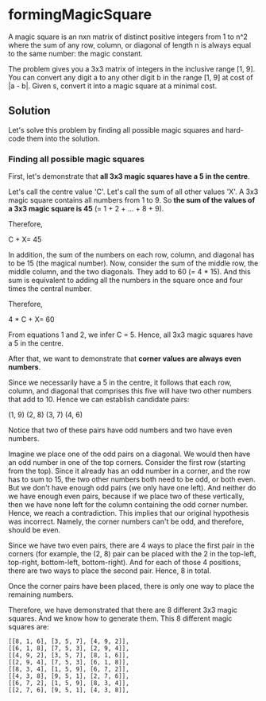 # formingMagicSquare
A magic square is an nxn matrix of distinct positive integers from 1 to n^2 where the sum of any row, column, or diagonal of length n is always equal to the same number: the magic constant.

The problem gives you a 3x3 matrix of integers in the inclusive range [1, 9]. You can convert any digit a to any other digit b in the range [1, 9] at cost of |a - b|. Given s, convert it into a magic square at a minimal cost. 
## Solution 
Let's solve this problem by finding all possible magic squares and hard-code them into the solution.

### Finding all possible magic squares
First, let's demonstrate that **all 3x3 magic squares have a 5 in the centre**.

Let's call the centre value 'C'. Let's call the sum of all other values 'X'. A 3x3 magic square contains all numbers from 1 to 9. So **the sum of the values of a 3x3 magic square is 45** (= 1 + 2 + ... + 8 + 9).

Therefore,

C + X= 45

In addition, the sum of the numbers on each row, column, and diagonal has to be 15 (the magical number). Now, consider the sum of the middle row, the middle column, and the two diagonals. They add to 60 (= 4 * 15). And this sum is equivalent to adding all the numbers in the square once and four times the central number.

Therefore,

4 * C + X= 60 

From equations 1 and 2, we infer C = 5. Hence, all 3x3 magic squares have a 5 in the centre.

After that, we want to demonstrate that **corner values are always even numbers**.

Since we necessarily have a 5 in the centre, it follows that each row, column, and diagonal that comprises this five will have two other numbers that add to 10. Hence we can establish candidate pairs:

(1, 9)
(2, 8)
(3, 7)
(4, 6)

Notice that two of these pairs have odd numbers and two have even numbers.

Imagine we place one of the odd pairs on a diagonal. We would then have an odd number in one of the top corners. Consider the first row (starting from the top). Since it already has an odd number in a corner, and the row has to sum to 15, the two other numbers both need to be odd, or both even. But we don't have enough odd pairs (we only have one left). And neither do we have enough even pairs, because if we place two of these vertically, then we have none left for the column containing the odd corner number. Hence, we reach a contradiction. This implies that our original hypothesis was incorrect. Namely, the corner numbers can't be odd, and therefore, should be even.

Since we have two even pairs, there are 4 ways to place the first pair in the corners (for example, the (2, 8) pair can be placed with the 2 in the top-left, top-right, bottom-left, bottom-right). And for each of those 4 positions, there are two ways to place the second pair. Hence, 8 in total.

Once the corner pairs have been placed, there is only one way to place the remaining numbers.

Therefore, we have demonstrated that there are 8 different 3x3 magic squares. And we know how to generate them. This 8 different magic squares are: 

    [[8, 1, 6], [3, 5, 7], [4, 9, 2]],
    [[6, 1, 8], [7, 5, 3], [2, 9, 4]],
    [[4, 9, 2], [3, 5, 7], [8, 1, 6]],
    [[2, 9, 4], [7, 5, 3], [6, 1, 8]],
    [[8, 3, 4], [1, 5, 9], [6, 7, 2]],
    [[4, 3, 8], [9, 5, 1], [2, 7, 6]],
    [[6, 7, 2], [1, 5, 9], [8, 3, 4]],
    [[2, 7, 6], [9, 5, 1], [4, 3, 8]],   